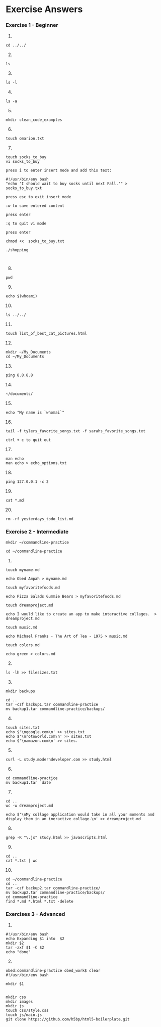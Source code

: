 # Exercise Answers

### Exercise 1 - Beginner

1.  
  ```
  cd ../../
  ```
2.  
  ```
  ls
  ```
3.  
  ```
  ls -l
  ```
4.  
  ```
  ls -a
  ```
5.  
  ```
  mkdir clean_code_examples
  ```
6.  
  ```
  touch omarion.txt
  ```
7.  
  ```
  touch socks_to_buy
  vi socks_to_buy
  
  press i to enter insert mode and add this text:
  
  #!/usr/bin/env bash 
  "echo 'I should wait to buy socks until next Fall.'" > socks_to_buy.txt
  
  press esc to exit insert mode
  
  :w to save entered content
  
  press enter
  
  :q to quit vi mode
  
  press enter
  
  chmod +x  socks_to_buy.txt
  
  ./shopping
  
  
  
  ```
8.  
  ```
  pwd
  ```
9.  
  ```
  echo $(whoami)
  ```
10.  
  ```
  ls ../../
  ```
11.  
  ```
  touch list_of_best_cat_pictures.html
  ```
12.  
  ```
  mkdir ~/My_Documents
  cd ~/My_Documents
  ```
13.  
  ```
  ping 8.8.8.8
  ```
14.  
  ```
  ~/documents/
  ```
15.  
  ```
  echo "My name is `whomai`"
  ```
16.  
  ```
  tail -f tylers_favorite_songs.txt -f sarahs_favorite_songs.txt
  
  ctrl + c to quit out
  ```
17.  
  ```
  man echo 
  man echo > echo_options.txt
  ```
18.  
  ```
  ping 127.0.0.1 -c 2
  ```
19.  
  ```
  cat *.md
  ```
20.  
  ```
  rm -rf yesterdays_todo_list.md
  ```

### Exercise 2 - Intermediate

```
mkdir ~/commandline-practice
```
```
cd ~/commandline-practice
```

1.

```
touch myname.md
```
```
echo Obed Ampah > myname.md
```
```
touch myfavoritefoods.md
```
```
echo Pizza Salads Gummie Bears > myfavoritefoods.md
```
```
touch dreamproject.md
```
```
echo I would like to create an app to make interactive collages.  > dreamproject.md
```
```
touch music.md
```
```
echo Michael Franks - The Art of Tea - 1975 > music.md
```
```
touch colors.md
```
```
echo green > colors.md
```

2.

```
ls -lh >> filesizes.txt
```
3.
```
mkdir backups
```
```
cd ..
tar -czf backup1.tar commandline-practice
mv backup1.tar commandline-practice/backups/
```
4.
```
touch sites.txt
echo $'\ngoogle.com\n' >> sites.txt
echo $'\nrotoworld.com\n' >> sites.txt
echo $'\namazon.com\n' >> sites.
```
5.
```
curl -L study.moderndeveloper.com >> study.html 
```
6.
```
cd commandline-practice
mv backup1.tar `date`
```
7.
```
cd ..
wc -w dreamproject.md 

echo $'\nMy collage application would take in all your moments and display them in an ineractive collage.\n' >> dreamproject.md
```
8. 
```
grep -R "\.js" study.html >> javascripts.html
```
9.
```
cd ..
cat *.txt | wc
```
10.
```
cd ~/commandline-practice
cd ..
tar -czf backup2.tar commandline-practice/
mv backup2.tar commandline-practice/backups/
cd commandline-practice
find *.md *.html *.txt -delete
```

### Exercises 3 - Advanced

1.

```
#!/usr/bin/env bash
echo Expanding $1 into  $2
mkdir $2
tar -zxf $1 -C $2
echo "done"
```

2.

```
obed:commandline-practice obed_work$ clear
#!/usr/bin/env bash

mkdir $1


mkdir css
mkdir images
mkdir js
touch css/style.css
touch js/main.js
git clone https://github.com/h5bp/html5-boilerplate.git

````

